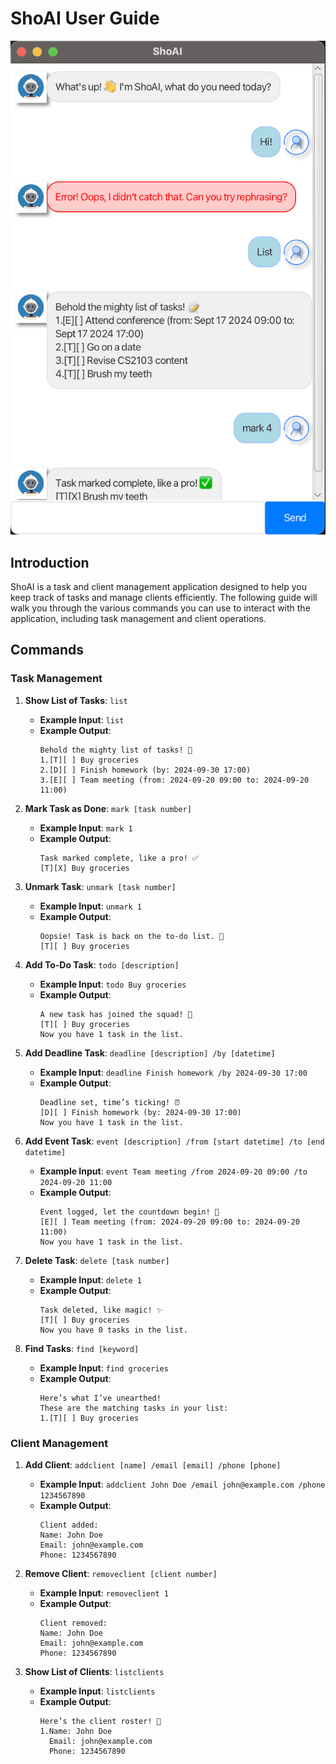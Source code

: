 # ShoAI User Guide

![alt text](Ui.png)

## Introduction

ShoAI is a task and client management application designed to help you keep track of tasks and manage clients efficiently. The following guide will walk you through the various commands you can use to interact with the application, including task management and client operations.

## Commands

### Task Management

1. **Show List of Tasks**: `list`

   - **Example Input**: `list`
   - **Example Output**:
     ```
     Behold the mighty list of tasks! 📝
     1.[T][ ] Buy groceries
     2.[D][ ] Finish homework (by: 2024-09-30 17:00)
     3.[E][ ] Team meeting (from: 2024-09-20 09:00 to: 2024-09-20 11:00)
     ```

2. **Mark Task as Done**: `mark [task number]`

   - **Example Input**: `mark 1`
   - **Example Output**:
     ```
     Task marked complete, like a pro! ✅
     [T][X] Buy groceries
     ```

3. **Unmark Task**: `unmark [task number]`

   - **Example Input**: `unmark 1`
   - **Example Output**:
     ```
     Oopsie! Task is back on the to-do list. 🙈
     [T][ ] Buy groceries
     ```

4. **Add To-Do Task**: `todo [description]`

   - **Example Input**: `todo Buy groceries`
   - **Example Output**:
     ```
     A new task has joined the squad! 🎉
     [T][ ] Buy groceries
     Now you have 1 task in the list.
     ```

5. **Add Deadline Task**: `deadline [description] /by [datetime]`

   - **Example Input**: `deadline Finish homework /by 2024-09-30 17:00`
   - **Example Output**:
     ```
     Deadline set, time’s ticking! ⏰
     [D][ ] Finish homework (by: 2024-09-30 17:00)
     Now you have 1 task in the list.
     ```

6. **Add Event Task**: `event [description] /from [start datetime] /to [end datetime]`

   - **Example Input**: `event Team meeting /from 2024-09-20 09:00 /to 2024-09-20 11:00`
   - **Example Output**:
     ```
     Event logged, let the countdown begin! 📆
     [E][ ] Team meeting (from: 2024-09-20 09:00 to: 2024-09-20 11:00)
     Now you have 1 task in the list.
     ```

7. **Delete Task**: `delete [task number]`

   - **Example Input**: `delete 1`
   - **Example Output**:
     ```
     Task deleted, like magic! ✨
     [T][ ] Buy groceries
     Now you have 0 tasks in the list.
     ```

8. **Find Tasks**: `find [keyword]`
   - **Example Input**: `find groceries`
   - **Example Output**:
     ```
     Here’s what I’ve unearthed!
     These are the matching tasks in your list:
     1.[T][ ] Buy groceries
     ```

### Client Management

1. **Add Client**: `addclient [name] /email [email] /phone [phone]`

   - **Example Input**: `addclient John Doe /email john@example.com /phone 1234567890`
   - **Example Output**:
     ```
     Client added:
     Name: John Doe
     Email: john@example.com
     Phone: 1234567890
     ```

2. **Remove Client**: `removeclient [client number]`

   - **Example Input**: `removeclient 1`
   - **Example Output**:
     ```
     Client removed:
     Name: John Doe
     Email: john@example.com
     Phone: 1234567890
     ```

3. **Show List of Clients**: `listclients`
   - **Example Input**: `listclients`
   - **Example Output**:
     ```
     Here’s the client roster! 📝
     1.Name: John Doe
       Email: john@example.com
       Phone: 1234567890
     ```
